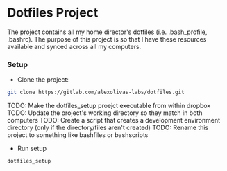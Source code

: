 # Dotfiles Project #

The project contains all my home director's dotfiles (i.e. .bash_profile, .bashrc). The purpose of this project is so that I have these resources available and synced across all my computers.

### Setup ###

* Clone the project:
```bash
git clone https://gitlab.com/alexolivas-labs/dotfiles.git
```

TODO: Make the dotfiles_setup proejct executable from within dropbox
TODO: Update the project's working directory so they match in both computers
TODO: Create a script that creates a development environment directory (only if the directory/files aren't created)
TODO: Rename this project to something like bashfiles or bashscripts

* Run setup
```bash
dotfiles_setup
```